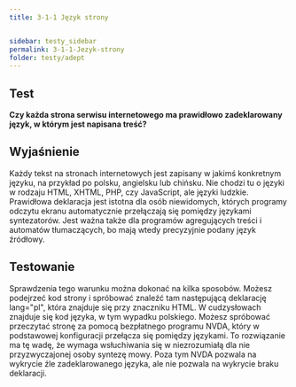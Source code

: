 ```yaml
---
title: 3-1-1 Język strony


sidebar: testy_sidebar
permalink: 3-1-1-Jezyk-strony
folder: testy/adept
---
```


## Test
**Czy każda strona serwisu internetowego ma prawidłowo zadeklarowany język, w którym jest napisana treść?**

## Wyjaśnienie
Każdy tekst na stronach internetowych jest zapisany w jakimś konkretnym języku, na przykład po polsku, angielsku lub chińsku. Nie chodzi tu o języki w rodzaju HTML, XHTML, PHP, czy JavaScript, ale języki ludzkie. Prawidłowa deklaracja jest istotna dla osób niewidomych, których programy odczytu ekranu automatycznie przełączają się pomiędzy językami syntezatorów. Jest ważna także dla programów agregujących treści i automatów tłumaczących, bo mają wtedy precyzyjnie podany język źródłowy.

## Testowanie
Sprawdzenia tego warunku można dokonać na kilka sposobów.
Możesz podejrzeć kod strony i spróbować znaleźć tam następującą deklarację lang="pl", która znajduje się przy znaczniku HTML. W cudzysłowach znajduje się kod języka, w tym wypadku polskiego.
Możesz spróbować przeczytać stronę za pomocą bezpłatnego programu NVDA, który w podstawowej konfiguracji przełącza się pomiędzy językami. To rozwiązanie ma tę wadę, że wymaga wsłuchiwania się w niezrozumiałą dla nie przyzwyczajonej osoby syntezę mowy. Poza tym NVDA pozwala na wykrycie źle zadeklarowanego języka, ale nie pozwala na wykrycie braku deklaracji.
